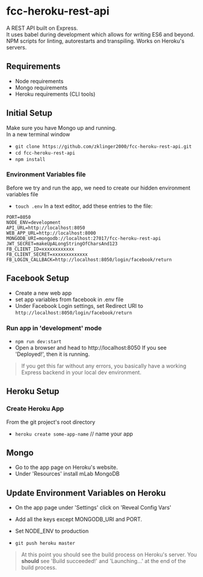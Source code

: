# fcc-heroku-rest-api
A REST API built on Express.  
It uses babel during development which allows for writing ES6 and beyond.
NPM scripts for linting, autorestarts and transpiling. Works on Heroku's servers.

## Requirements
- Node requirements
- Mongo requirements
- Heroku requirements (CLI tools)

## Initial Setup
Make sure you have Mongo up and running.  
In a new terminal window
- `git clone https://github.com/zklinger2000/fcc-heroku-rest-api.git`
- `cd fcc-heroku-rest-api`
- `npm install`

### Environment Variables file
Before we try and run the app, we need to create our hidden environment variables file

- `touch .env`
In a text editor, add these entries to the file:
```
PORT=8050
NODE_ENV=development
API_URL=http://localhost:8050
WEB_APP_URL=http://localhost:8000
MONGODB_URI=mongodb://localhost:27017/fcc-heroku-rest-api
JWT_SECRET=makeUpALongStringOfCharsAnd123
FB_CLIENT_ID=xxxxxxxxxxxx
FB_CLIENT_SECRET=xxxxxxxxxxxxx
FB_LOGIN_CALLBACK=http://localhost:8050/login/facebook/return
```

## Facebook Setup
- Create a new web app
- set app variables from facebook in .env file
- Under Facebook Login settings, set Redirect URI to `http://localhost:8050/login/facebook/return`

### Run app in 'development' mode
- `npm run dev:start`
- Open a browser and head to http://localhost:8050
If you see 'Deployed!', then it is running.
> If you get this far without any errors, you basically have a working Express backend in your local dev environment.

## Heroku Setup
### Create Heroku App
From the git project's root directory
- `heroku create some-app-name` // name your app

## Mongo
- Go to the app page on Heroku's website.
- Under 'Resources' install mLab MongoDB

## Update Environment Variables on Heroku
- On the app page under 'Settings' click on 'Reveal Config Vars'
- Add all the keys except MONGODB_URI and PORT.
- Set NODE_ENV to production

- `git push heroku master`
> At this point you should see the build process on Heroku's server. You **should** see 'Build succeeded!' and 'Launching...' at the end of the build process.

